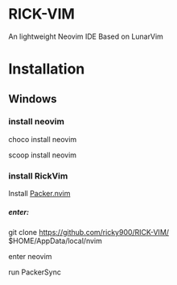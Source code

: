 # RICK-VIM
An lightweight Neovim IDE Based on LunarVim

# Installation

## Windows

### install neovim 
choco install neovim

scoop install neovim

### install RickVim

Install [Packer.nvim](https://github.com/wbthomason/packer.nvim)

##### enter:

git clone https://github.com/ricky900/RICK-VIM/ $HOME/AppData/local/nvim

enter neovim

run PackerSync

